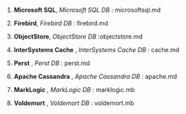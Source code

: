 1. **Microsoft SQL**, *Microsoft SQL DB* : microsoftsql.md

2. **Firebird**, *Firebird DB* : firebird.md

3. **ObjectStore**, *ObjectStore DB* :objectstore.md

4. **InterSystems Cache** , *InterSystems Cache DB* : cache.md 

5. **Perst** , *Perst DB* : perst.md

6. **Apache Cassandra** , *Apache Cassandra DB* : apache.md

7. **MarkLogic** , *MarkLogic DB* : marklogic.mb

8. **Voldemort** , *Voldemort DB* : voldemort.mb
